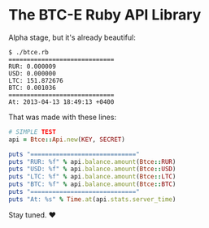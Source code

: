 # The BTC-E Ruby API Library

Alpha stage, but it's already beautiful:
```
$ ./btce.rb
=============================
RUR: 0.000009
USD: 0.000000
LTC: 151.872676
BTC: 0.001036
=============================
At: 2013-04-13 18:49:13 +0400
```

That was made with these lines:
```Ruby
# SIMPLE TEST
api = Btce::Api.new(KEY, SECRET)

puts "============================="
puts "RUR: %f" % api.balance.amount(Btce::RUR)
puts "USD: %f" % api.balance.amount(Btce::USD)
puts "LTC: %f" % api.balance.amount(Btce::LTC)
puts "BTC: %f" % api.balance.amount(Btce::BTC)
puts "============================="
puts "At: %s" % Time.at(api.stats.server_time)
```

Stay tuned. :heart: